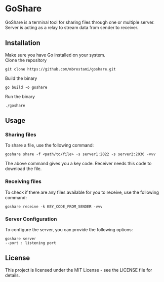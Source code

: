 # GoShare
GoShare is a terminal tool for sharing files through one or multiple server.  
Server is acting as a relay to stream data from sender to receiver. 

## Installation
Make sure you have Go installed on your system.  
Clone the repository  
```
git clone https://github.com/mbrostami/goshare.git
```
Build the binary  
```
go build -o goshare
```
Run the binary  
```
./goshare
```

## Usage

### Sharing files
To share a file, use the following command:
```
goshare share -f <path/to/file> -s server1:2022 -s server2:2030 -vvv 
```
The above command gives you a key code. Receiver needs this code to download the file. 

### Receiving files
To check if there are any files available for you to receive, use the following command:

```
goshare receive -k KEY_CODE_FROM_SENDER -vvv
```

### Server Configuration
To configure the server, you can provide the following options:

```
goshare server
--port : listening port 
```

## License
This project is licensed under the MIT License - see the LICENSE file for details.
